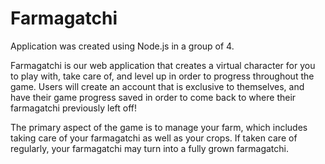 # Farmagatchi

Application was created using Node.js in a group of 4.

Farmagatchi is our web application that creates a virtual character for you to play with, take care of, and level up in order to progress throughout the game. Users will create an account that is exclusive to themselves, and have their game progress saved in order to come back to where their farmagatchi previously left off! 

The primary aspect of the game is to manage your farm, which includes taking care of your farmagatchi as well as your crops. If taken care of regularly, your farmagatchi may turn into a fully grown farmagatchi. 
